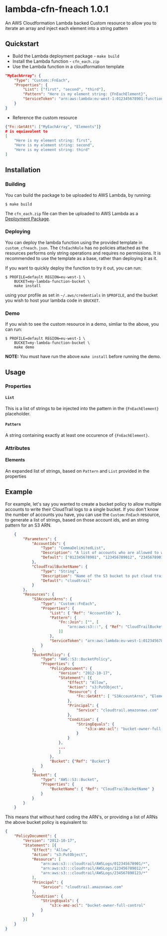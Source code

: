 # lambda-cfn-fneach 1.0.1
An AWS Cloudformation Lambda backed Custom resource to allow you to iterate an array and inject each element into a string pattern

## Quickstart

 - Build the Lambda deployment package - `make build`
 - Install the Lambda function - `cfn_each.zip`
 - Use the Lambda function in a cloudformation template

```json
"MyEachArray": {
    "Type": "Custom::FnEach",
    "Properties": {
        "List": ["first", "second", "third"],
        "Pattern": "Here is my element string: {FnEachElement}",
        "ServiceToken": "arn:aws:lambda:eu-west-1:012345678901:function:CloudFormationFnEach"
    }
}
```

 - Reference the custom resource

```json
{"Fn::GetAtt": ["MyEachArray", "Elements"]}
# is equiavalent to
[
    "Here is my element string: first",
    "Here is my element string: second",
    "Here is my element string: third"
]
```

## Installation

### Building
You can build the package to be uploaded to AWS Lambda, by running:

    $ make build

The `cfn_each.zip` file can then be uploaded to AWS Lambda as a
[Deployment Package](http://docs.aws.amazon.com/lambda/latest/dg/lambda-python-how-to-create-deployment-package.html).

### Deploying

You can deploy the lambda function using the provided template in 
`custom_cfneach.json`. The `CfnEachRole` has no policies attached as the
resources performs only string operations and requires no permissions.
It is recommended to use the template as a base, rather than deploying
it as it.

If you want to quickly deploy the function to try it out, you can run:

    $ PROFILE=default REGION=eu-west-1 \
        BUCKET=my-lambda-function-bucket \
        make install

using your profile as set in `~/.aws/credentials` in `$PROFILE`, and the
bucket you wish to host your lambda code in `$BUCKET`.

### Demo
If you wish to see the custom resource in a demo, simliar to the above, you can run:

    $ PROFILE=default REGION=eu-west-1 \
        BUCKET=my-lambda-function-bucket \
        make demo
__NOTE:__ You must have run the above `make install` before running the demo.


## Usage

### Properties

#### `List`
This is a list of strings to be injected into the pattern in the 
`{FnEachElement}` placeholder.

#### `Pattern`
A string containing exactly at least one occurence of `{FnEachElement}`.

### Attributes

#### Elements
An expanded list of strings, based on `Pattern` and `List` provided in
the properties

## Example

For example, let's say you wanted to create a bucket policy to allow
multiple accounts to write their CloudTrail logs to a single bucket.
If you don't know the number of accounts you have, you can use the 
`Custom:FnEach` resource, to generate a list of strings, based on those
account ids, and an string pattern for an S3 ARN.

```json
    {
        "Parameters": {
            "AccountIds": {
                "Type": "CommaDelimitedList",
                "Description": "A list of accounts who are allowed to write to this bucket.",
                "Default": ["012345678901", "123456789012", "234567890123"]
            },
            "CloudTrailBucketName": {
                "Type": "String",
                "Description": "Name of the S3 bucket to put cloud trail logs into",
                "Default": "cloudtrail"
            }
        },
        "Resources": {
            "S3AccountArns": {
                "Type": "Custom::FnEach",
                "Properties": {
                    "List": { "Ref": "AccountIds" },
                    "Pattern": {
                        "Fn::Join": ["", [
                            "arn:aws:s3:::", { "Ref": "CloudTrailBucketName" }, "/AWSLogs/{FnEachElement}/*"
                        ]]
                    },
                    "ServiceToken": "arn:aws:lambda:eu-west-1:012345678901:function:CloudFormationFnEach"
                }
            },
            "BucketPolicy": {
                "Type": "AWS::S3::BucketPolicy",
                "Properties": {
                    "PolicyDocument": {
                        "Version": "2012-10-17",
                        "Statement": [{
                            "Effect": "Allow",
                            "Action": "s3:PutObject",
                            "Resource": {
                                "Fn::GetAtt": [ "S3AccountArns", "Elements" ]
                            },
                            "Principal": {
                                "Service": "cloudtrail.amazonaws.com"
                            },
                            "Condition": {
                                "StringEquals": {
                                    "s3:x-amz-acl": "bucket-owner-full-control"
                                }
                            }
                        },
                        ...
                        ]
                    },
                    "Bucket": {"Ref": "Bucket"}
                }
            },
            "Bucket": {
                "Type": "AWS::S3::Bucket",
                "Properties": {
                    "BucketName": { "Ref": "CloudTrailBucketName" }
                }
            }
        }
    }
```

This means that without hard coding the ARN's, or providing a list of ARNs
the above bucket policy is equivalent to:

```json
{
    "PolicyDocument": {
        "Version": "2012-10-17",
        "Statement": [{
            "Effect": "Allow",
            "Action": "s3:PutObject",
            "Resource": [
                "arn:aws:s3:::cloudtrail/AWSLogs/012345678901/*",
                "arn:aws:s3:::cloudtrail/AWSLogs/123456789012/*",
                "arn:aws:s3:::cloudtrail/AWSLogs/234567890123/*"
            ],
            "Principal": {
                "Service": "cloudtrail.amazonaws.com"
            },
            "Condition": {
                "StringEquals": {
                    "s3:x-amz-acl": "bucket-owner-full-control"
                }
            }
        }]
    }
}
```
